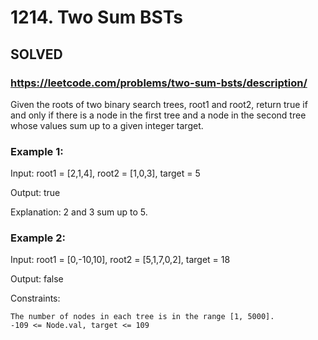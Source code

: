 # 1214. Two Sum BSTs

## SOLVED
### https://leetcode.com/problems/two-sum-bsts/description/

Given the roots of two binary search trees, root1 and root2, return true if and only if there is a node in the first tree and a node in the second tree whose values sum up to a given integer target.



### Example 1:

Input: root1 = [2,1,4], root2 = [1,0,3], target = 5

Output: true

Explanation: 2 and 3 sum up to 5.

### Example 2:

Input: root1 = [0,-10,10], root2 = [5,1,7,0,2], target = 18

Output: false



Constraints:

    The number of nodes in each tree is in the range [1, 5000].
    -109 <= Node.val, target <= 109

